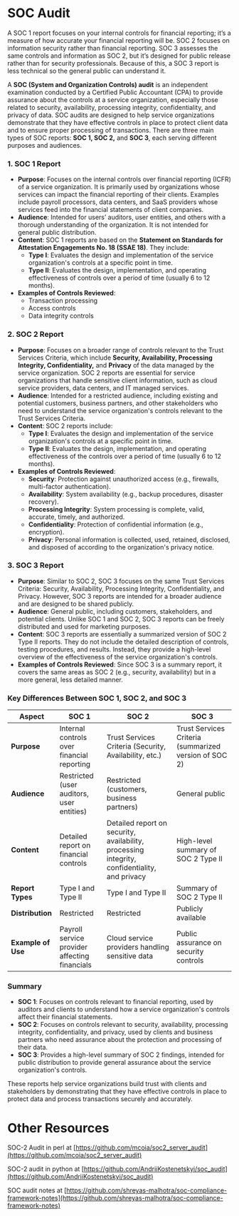 # SOC Audit

A SOC 1 report focuses on your internal controls for financial reporting; it’s a measure of how accurate your financial reporting will be. SOC 2 focuses on information security rather than financial reporting. SOC 3 assesses the same controls and information as SOC 2, but it’s designed for public release rather than for security professionals. Because of this, a SOC 3 report is less technical so the general public can understand it.

A **SOC (System and Organization Controls) audit** is an independent examination conducted by a Certified Public Accountant (CPA) to provide assurance about the controls at a service organization, especially those related to security, availability, processing integrity, confidentiality, and privacy of data. SOC audits are designed to help service organizations demonstrate that they have effective controls in place to protect client data and to ensure proper processing of transactions. There are three main types of SOC reports: **SOC 1, SOC 2,** and **SOC 3**, each serving different purposes and audiences.

### 1. **SOC 1 Report**

- **Purpose**: Focuses on the internal controls over financial reporting (ICFR) of a service organization. It is primarily used by organizations whose services can impact the financial reporting of their clients. Examples include payroll processors, data centers, and SaaS providers whose services feed into the financial statements of client companies.
- **Audience**: Intended for users’ auditors, user entities, and others with a thorough understanding of the organization. It is not intended for general public distribution.
- **Content**: SOC 1 reports are based on the **Statement on Standards for Attestation Engagements No. 18 (SSAE 18)**. They include:
  - **Type I**: Evaluates the design and implementation of the service organization's controls at a specific point in time.
  - **Type II**: Evaluates the design, implementation, and operating effectiveness of controls over a period of time (usually 6 to 12 months).
- **Examples of Controls Reviewed**:
  - Transaction processing
  - Access controls
  - Data integrity controls

### 2. **SOC 2 Report**

- **Purpose**: Focuses on a broader range of controls relevant to the Trust Services Criteria, which include **Security, Availability, Processing Integrity, Confidentiality,** and **Privacy** of the data managed by the service organization. SOC 2 reports are essential for service organizations that handle sensitive client information, such as cloud service providers, data centers, and IT managed services.
- **Audience**: Intended for a restricted audience, including existing and potential customers, business partners, and other stakeholders who need to understand the service organization's controls relevant to the Trust Services Criteria.
- **Content**: SOC 2 reports include:
  - **Type I**: Evaluates the design and implementation of the service organization's controls at a specific point in time.
  - **Type II**: Evaluates the design, implementation, and operating effectiveness of the controls over a period of time (usually 6 to 12 months).
- **Examples of Controls Reviewed**:
  - **Security**: Protection against unauthorized access (e.g., firewalls, multi-factor authentication).
  - **Availability**: System availability (e.g., backup procedures, disaster recovery).
  - **Processing Integrity**: System processing is complete, valid, accurate, timely, and authorized.
  - **Confidentiality**: Protection of confidential information (e.g., encryption).
  - **Privacy**: Personal information is collected, used, retained, disclosed, and disposed of according to the organization's privacy notice.

### 3. **SOC 3 Report**

- **Purpose**: Similar to SOC 2, SOC 3 focuses on the same Trust Services Criteria: Security, Availability, Processing Integrity, Confidentiality, and Privacy. However, SOC 3 reports are intended for a broader audience and are designed to be shared publicly.
- **Audience**: General public, including customers, stakeholders, and potential clients. Unlike SOC 1 and SOC 2, SOC 3 reports can be freely distributed and used for marketing purposes.
- **Content**: SOC 3 reports are essentially a summarized version of SOC 2 Type II reports. They do not include the detailed description of controls, testing procedures, and results. Instead, they provide a high-level overview of the effectiveness of the service organization's controls.
- **Examples of Controls Reviewed**: Since SOC 3 is a summary report, it covers the same areas as SOC 2 (e.g., security, availability) but in a more general, less detailed manner.

### **Key Differences Between SOC 1, SOC 2, and SOC 3**

| Aspect                   | SOC 1                                         | SOC 2                                                                                         | SOC 3                                                 |
| ------------------------ | --------------------------------------------- | --------------------------------------------------------------------------------------------- | ----------------------------------------------------- |
| **Purpose**        | Internal controls over financial reporting    | Trust Services Criteria (Security, Availability, etc.)                                        | Trust Services Criteria (summarized version of SOC 2) |
| **Audience**       | Restricted (user auditors, user entities)     | Restricted (customers, business partners)                                                     | General public                                        |
| **Content**        | Detailed report on financial controls         | Detailed report on security, availability, processing integrity, confidentiality, and privacy | High-level summary of SOC 2 Type II                   |
| **Report Types**   | Type I and Type II                            | Type I and Type II                                                                            | Summary of SOC 2 Type II                              |
| **Distribution**   | Restricted                                    | Restricted                                                                                    | Publicly available                                    |
| **Example of Use** | Payroll service provider affecting financials | Cloud service providers handling sensitive data                                               | Public assurance on security controls                 |

### Summary

- **SOC 1**: Focuses on controls relevant to financial reporting, used by auditors and clients to understand how a service organization's controls affect their financial statements.
- **SOC 2**: Focuses on controls relevant to security, availability, processing integrity, confidentiality, and privacy, used by clients and business partners who need assurance about the protection and processing of their data.
- **SOC 3**: Provides a high-level summary of SOC 2 findings, intended for public distribution to provide general assurance about the service organization's controls.

These reports help service organizations build trust with clients and stakeholders by demonstrating that they have effective controls in place to protect data and process transactions securely and accurately.

# Other Resources

SOC-2 Audit in perl at [https://github.com/mcoia/soc2_server_audit](https://github.com/mcoia/soc2_server_audit)

SOC-2 audit in python at [https://github.com/AndriiKostenetskyi/soc_audit](https://github.com/AndriiKostenetskyi/soc_audit)

SOC audit notes at [https://github.com/shreyas-malhotra/soc-compliance-framework-notes](https://github.com/shreyas-malhotra/soc-compliance-framework-notes)
